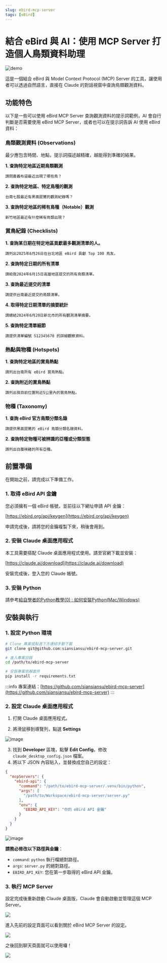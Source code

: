```yaml
---
slug: ebird-mcp-server
tags: [eBird]
---
```


# 結合 eBird 與 AI：使用 MCP Server 打造個人鳥類資料助理

![demo](/ebird-mcp-server/demo2.gif)

這是一個結合 eBird 與 Model Context Protocol (MCP) Server 的工具，讓使用者可以透過自然語言，直接在 Claude 的對話視窗中查詢鳥類觀測資料。

## 功能特色

以下是一些可以使用 eBird MCP Server 查詢觀測資料的提示詞範例，AI 會自行判斷是否需要使用 eBird MCP Server，或者也可以在提示詞告訴 AI 使用 eBird 資料：

### 鳥類觀測資料 (Observations)

最少應包含時間、地點，提示詞描述越精確，越能得到準確的結果。

**1. 查詢特定地區近期鳥類觀測**

```
請問嘉義布袋最近出現了哪些鳥？
```


**2. 查詢特定地區、特定鳥種的觀測**

```
台南七股最近有黑面琵鷺的觀測紀錄嗎？
```

**3. 查詢特定地區的稀有鳥種（Notable）觀測**

```
新竹地區最近有什麼稀有鳥類出現？
```

### 賞鳥紀錄 (Checklists)

**1. 查詢某日期在特定地區貢獻最多觀測清單的人。**

```
請列出2025年6月26日在台北地區 eBird 貢獻 Top 100 鳥友。
```

**2. 查詢特定日期的所有清單**

```
請給我2024年6月15日高雄地區提交的所有鳥類清單。
```

**3. 查詢最近提交的清單**

```
請提供台南最近提交的鳥類清單。
```

**4. 取得特定日期清單的摘要統計**

```
請總結2024年6月20日新北市的所有觀測清單摘要。
```
**5. 查詢特定清單細節**

```
請提供清單編號 S12345678 的詳細觀察資料。
```

### 熱點與物種 (Hotspots)

**1. 查詢特定地區的賞鳥熱點**

```
請列出台南所有 eBird 賞鳥熱點。
```

**2. 查詢附近的賞鳥熱點**

```
請列出我目前位置附近5公里內的賞鳥熱點。
```

### 物種 (Taxonomy)

**1. 查詢 eBird 官方鳥類分類名錄**

```
請提供黑面琵鷺的 eBird 鳥類分類名錄資料。
```

**2. 查詢特定物種可被辨識的亞種或分類型態**

```
請列出白腹秧雞的所有亞種。
```

## 前置準備

在開始之前，請完成以下準備工作。

### 1. 取得 eBird API 金鑰

您必須擁有一個 eBird 帳號，並前往以下網址申請 API 金鑰：

[https://ebird.org/api/keygen](https://ebird.org/api/keygen)

申請完成後，請將您的金鑰複製下來，稍後會用到。

### 2. 安裝 Claude 桌面應用程式

本工具需要搭配 Claude 桌面應用程式使用。請至官網下載並安裝：

[https://claude.ai/download](https://claude.ai/download)

安裝完成後，登入您的 Claude 帳號。

### 3. 安裝 Python

請參考[給自學者的Python教學(0) : 如何安裝Python(Mac/Windows)](https://chunyeung.medium.com/%E7%B5%A6%E8%87%AA%E5%AD%B8%E8%80%85%E7%9A%84python%E6%95%99%E5%AD%B8-1-%E5%A6%82%E4%BD%95%E5%AE%89%E8%A3%9Dpython-126f8ce2f967)

## 安裝與執行

### 1. 設定 Python 環境

```bash
# Clone 專案或點選下方連結手動下載
git clone git@github.com:siansiansu/ebird-mcp-server.git

# 進入專案目錄
cd /path/to/ebird-mcp-server

# 安裝專案依賴套件
pip install -r requirements.txt
```

:::info
專案連結：[https://github.com/siansiansu/ebird-mcp-server](https://github.com/siansiansu/ebird-mcp-server)
:::

### 2. 設定 Claude 桌面應用程式

1. 打開 Claude 桌面應用程式。

2. 將滑鼠移到導覽列，點選 **Settings**

![image](/ebird-mcp-server/settings.png)

3. 找到 **Developer** 區塊，點擊 **Edit Config**，修改 `claude_desktop_config.json` 檔案。
4.  將以下 JSON 內容貼入，並替換成您自己的設定：

```json
{
  "mcpServers": {
    "ebird-api": {
      "command": "/path/to/ebird-mcp-server/.venv/bin/python",
      "args": [
        "/path/to/Workspace/ebird-mcp-server/server.py"
      ],
      "env": {
        "EBIRD_API_KEY": "你的 eBird API 金鑰"
      }
    }
  }
}
```

![image](/ebird-mcp-server/config.png)

**請務必修改以下路徑與金鑰**：
- `command`: `python` 執行檔絕對路徑。
- `args`: `server.py` 的絕對路徑。
- `EBIRD_API_KEY`: 您在第一步取得的 eBird API 金鑰。

### 3. 執行 MCP Server

設定完成後重新啟動 Claude 桌面版，Claude 會自動啟動並管理這個 MCP Server。

![](/ebird-mcp-server/claude.png)

進入先前的設定頁面可以看到關於 eBird MCP Server 的設定。

![](/ebird-mcp-server/server.png)

之後回到聊天頁面就可以使用囉！

![](/ebird-mcp-server/demo3.gif)
